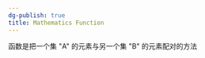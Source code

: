 ```yaml
---
dg-publish: true
title: Mathematics Function
---
```



函数是把一个集 "A" 的元素与另一个集 "B" 的元素配对的方法






[^1]: 数学乐： [函数是什么](https://www.shuxuele.com/sets/function.html)